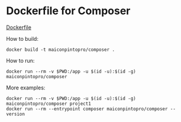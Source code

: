 # Dockerfile for Composer

[Dockerfile](Dockerfile)

How to build:

```
docker build -t maiconpintopro/composer .
```

How to run:

```
docker run --rm -v $PWD:/app -u $(id -u):$(id -g) maiconpintopro/composer
```

More examples:

```
docker run --rm -v $PWD:/app -u $(id -u):$(id -g) maiconpintopro/composer project1
docker run --rm --entrypoint composer maiconpintopro/composer --version
```
